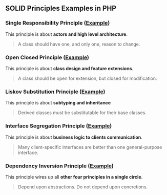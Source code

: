 ## SOLID Principles Examples in PHP

### Single Responsibility Principle ([Example](./1-single-responsibility-principle.php))
This principle is about **actors and high level architecture**.
> A class should have one, and only one, reason to change.

### Open Closed Principle ([Example](./2-open-closed-principle.php))
This principle is about **class design and feature extensions**.
> A class should be open for extension, but closed for modification.

### Liskov Substitution Principle ([Example](./3-liskov-substitution-principle.php))
This principle is about **subtyping and inheritance**
> Derived classes must be substitutable for their base classes.

### Interface Segregation Principle ([Example](./4-interface-segregation-principle.php))
This principle is about **business logic to clients communication**.
> Many client-specific interfaces are better than one general-purpose interface.

### Dependency Inversion Principle ([Example](./5-dependency-inversion-principle.php))
This principle wires up all **other four principles in a single circle**.
> Depend upon abstractions. Do not depend upon concretions.

